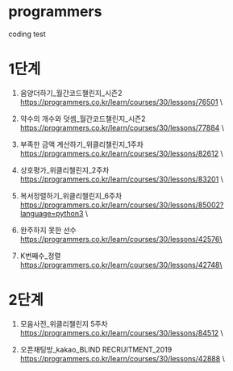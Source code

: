 # programmers
coding test 


# 1단계 

1. 음양더하기_월간코드챌린지_시즌2   
  https://programmers.co.kr/learn/courses/30/lessons/76501 \ 

2. 약수의 개수와 덧셈_월간코드챌린지_시즌2 https://programmers.co.kr/learn/courses/30/lessons/77884 \

3. 부족한 금액 계산하기_위클리챌린지_1주차 https://programmers.co.kr/learn/courses/30/lessons/82612 \

4. 상호평가_위클리챌린지_2주차 https://programmers.co.kr/learn/courses/30/lessons/83201 \

5. 복서정렬하기_위클리챌린지_6주차 https://programmers.co.kr/learn/courses/30/lessons/85002?language=python3 \

6. 완주하지 못한 선수 https://programmers.co.kr/learn/courses/30/lessons/42576\

7. K번째수_정렬 https://programmers.co.kr/learn/courses/30/lessons/42748\




# 2단계
1. 모음사전_위클리챌린지 5주차 https://programmers.co.kr/learn/courses/30/lessons/84512 \

2. 오픈채팅방_kakao_BLIND RECRUITMENT_2019 https://programmers.co.kr/learn/courses/30/lessons/42888 \


